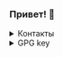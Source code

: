 ### Привет! 👋
<details>
  <summary>Контакты</summary>
  
  ![E-mail](https://github.com/neonxp/neonxp/blob/master/icons/email.png) [a.kiryukhin@mail.ru](mailto:a.kiryukhin@mail.ru)
  
  ![VK](https://github.com/neonxp/neonxp/blob/master/icons/vk.png) [@neonxp](https://vk.com/neonxp)
  
  ![Телеграм](https://github.com/neonxp/neonxp/blob/master/icons/telegram.png) (канал) [@neonxp](https://t.me/neonxp)
  
  ![Телеграм](https://github.com/neonxp/neonxp/blob/master/icons/telegram.png) [@AlexBite](https://t.me/AlexBite)
  
  ![ICQ](https://github.com/neonxp/neonxp/blob/master/icons/icq.png) [@neonxp](https://icq.im/NeonXP)
  
  ![GitHub](https://github.com/neonxp/neonxp/blob/master/icons/github.png) [@neonxp](https://github.com/neonxp)

</details>
<details>
  <summary>GPG key</summary>
  
  [PubKey](https://raw.githubusercontent.com/neonxp/neonxp/master/pubkey.asc)
  
  [OpenPGP.org](https://keys.openpgp.org/search?q=a.kiryukhin%40mail.ru)

</details>

